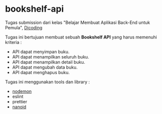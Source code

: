 # bookshelf-api

Tugas submission dari kelas "Belajar Membuat Aplikasi Back-End untuk Pemula", [Dicoding](https://www.dicoding.com/)

Tugas ini bertujuan membuat sebuah **Bookshelf API** yang harus memenuhi kriteria :

- API dapat menyimpan buku.
- API dapat menampilkan seluruh buku.
- API dapat menampilkan detail buku.
- API dapat mengubah data buku.
- API dapat menghapus buku.

Tugas ini menggunakan tools dan library :

- [nodemon](https://www.npmjs.com/package/nodemon)
- eslint
- prettier
- [nanoid](https://github.com/ai/nanoid)
